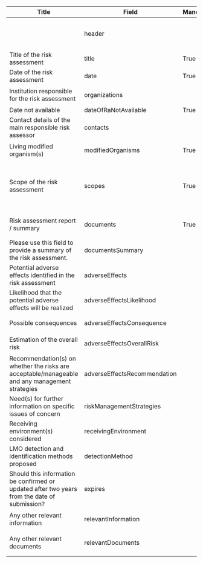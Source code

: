 <table class="schema__table" style="table-layout: fixed; width: 100%;">
  <thead>
    <tr>
      <th>Title</th>
      <th>Field</th>
      <th>Mandatory</th>
      <th>Type</th>
      <th>Example</th>
    </tr>
  </thead>
  <tbody>
    <tr>
      <td></td>
      <td>header</td>
      <td></td>
      <td>Eheader</td>
      <td><code>{ "identifier": "AEEE68E4-549B-5572-D335-209CAF8D621A", "schema": "independentRiskAssessment", "languages": [ "en" ] }</code></td>
    </tr>
    <tr>
      <td>Title of the risk assessment</td>
      <td>title</td>
      <td>True</td>
      <td>lstring</td>
      <td><code>{ "en": "Test TItle" }</code></td>
    </tr>
    <tr>
      <td>Date of the risk assessment</td>
      <td>date</td>
      <td>True</td>
      <td>DateTime</td>
      <td><code>2024-10-09</code></td>
    </tr>
    <tr>
      <td>Institution responsible for the risk assessment</td>
      <td>organizations</td>
      <td></td>
      <td>Ereference[]</td>
      <td><code>[ { "identifier": "04139A35-1F8B-FC94-45D6-4F3AD7675685@1" } ]</code></td>
    </tr>
    <tr>
      <td>Date not available</td>
      <td>dateOfRaNotAvailable</td>
      <td>True</td>
      <td>bool</td>
      <td><code>FALSE</code></td>
    </tr>
    <tr>
      <td>Contact details of the main responsible risk assessor</td>
      <td>contacts</td>
      <td></td>
      <td>Ereference[]</td>
      <td><code>[ { "identifier": "3CBDA8AA-4A16-CA5C-D405-7F4E865A60AA@1" } ]</code></td>
    </tr>
    <tr>
      <td>Living modified organism(s)</td>
      <td>modifiedOrganisms</td>
      <td>True</td>
      <td>Ereference[]</td>
      <td><code>[ { "identifier": "1E027990-5D44-F3AF-75E3-715B60BFD3CD@8" } ]</code></td>
    </tr>
    <tr>
      <td>Scope of the risk assessment</td>
      <td>scopes</td>
      <td>True</td>
      <td>Eterm[]</td>
      <td><code>[ { "identifier": "D6B59E8A-D82C-4516-917A-A745ACDA5931" }, { "identifier": "015737FC-ABC2-460C-A099-06A1B01E649A" }, { "identifier": "BEBF757E-E3CC-4913-8D9F-2D165CD63ECE" } ]</code></td>
    </tr>
    <tr>
      <td>Risk assessment report / summary</td>
      <td>documents</td>
      <td>True</td>
      <td>Elink[]</td>
      <td><code>[ { "url": "https://www.google.com", "name": "Google", "language": "en" } ]</code></td>
    </tr>
    <tr>
      <td>Please use this field to provide a summary of the risk assessment.</td>
      <td>documentsSummary</td>
      <td></td>
      <td>lstring</td>
      <td><code>{ "en": "<div><!--block-->Test field</div>" }</code></td>
    </tr>
    <tr>
      <td>Potential adverse effects identified in the risk assessment</td>
      <td>adverseEffects</td>
      <td></td>
      <td>lstring</td>
      <td><code>{ "en": "<div><!--block-->Test information</div>" }</code></td>
    </tr>
    <tr>
      <td>Likelihood that the potential adverse effects will be realized</td>
      <td>adverseEffectsLikelihood</td>
      <td></td>
      <td>lstring</td>
      <td><code>{ "en": "<div><!--block-->Test information</div>" }</code></td>
    </tr>
    <tr>
      <td>Possible consequences</td>
      <td>adverseEffectsConsequence</td>
      <td></td>
      <td>lstring</td>
      <td><code>{ "en": "<div><!--block-->Test information</div>" }</code></td>
    </tr>
    <tr>
      <td>Estimation of the overall risk</td>
      <td>adverseEffectsOverallRisk</td>
      <td></td>
      <td>lstring</td>
      <td><code>{ "en": "<div><!--block-->Test information</div>" }</code></td>
    </tr>
    <tr>
      <td>Recommendation(s) on whether the risks are acceptable/manageable and any management strategies</td>
      <td>adverseEffectsRecommendation</td>
      <td></td>
      <td>lstring</td>
      <td><code>{ "en": "<div><!--block-->Test information</div>" }</code></td>
    </tr>
    <tr>
      <td>Need(s) for further information on specific issues of concern</td>
      <td>riskManagementStrategies</td>
      <td></td>
      <td>lstring</td>
      <td><code>{ "en": "<div><!--block-->Test information</div>" }</code></td>
    </tr>
    <tr>
      <td>Receiving environment(s) considered</td>
      <td>receivingEnvironment</td>
      <td></td>
      <td>lstring</td>
      <td><code>{ "en": "<div><!--block-->Test information</div>" }</code></td>
    </tr>
    <tr>
      <td>LMO detection and identification methods proposed</td>
      <td>detectionMethod</td>
      <td></td>
      <td>lstring</td>
      <td><code>{ "en": "<div><!--block-->Test information</div>" }</code></td>
    </tr>
    <tr>
      <td>Should this information be confirmed or updated after two years from the date of submission?</td>
      <td>expires</td>
      <td></td>
      <td>bool</td>
      <td><code>True</code></td>
    </tr>
    <tr>
      <td>Any other relevant information</td>
      <td>relevantInformation</td>
      <td></td>
      <td>lstring</td>
      <td><code>{ "en": "<div><!--block-->Test information</div>" }</code></td>
    </tr>
    <tr>
      <td>Any other relevant documents</td>
      <td>relevantDocuments</td>
      <td></td>
      <td>Elink[]</td>
      <td><code>[ { "url": "https://www.google.com", "name": "Google", "language": "en" } ]</code></td>
    </tr>
  </tbody>
</table>
